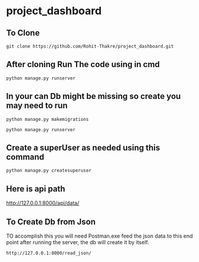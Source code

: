 # project_dashboard

## To Clone
```
git clone https://github.com/Rohit-Thakre/project_dashboard.git
```

## After cloning Run The code using in cmd
```
python manage.py runserver 
```

## In your can Db might be missing so create you may need to run 
```
python manage.py makemigrations

python manage.py runserver 
```

## Create a superUser as needed using this command
```
python manage.py createsuperuser
```
## Here is api path 
http://127.0.0.1:8000/api/data/


## To Create Db from Json
TO accomplish this you will need Postman.exe
feed the json data to this end point after running the server, the db will create it by itself.
```
http://127.0.0.1:8000/read_json/
```


